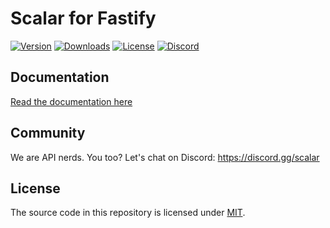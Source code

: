 # Scalar for Fastify

[![Version](https://img.shields.io/npm/v/%40scalar/fastify-api-reference)](https://www.npmjs.com/package/@scalar/fastify-api-reference)
[![Downloads](https://img.shields.io/npm/dm/%40scalar/fastify-api-reference)](https://www.npmjs.com/package/@scalar/fastify-api-reference)
[![License](https://img.shields.io/npm/l/%40scalar%2Ffastify-api-reference)](https://www.npmjs.com/package/@scalar/fastify-api-reference)
[![Discord](https://img.shields.io/discord/1135330207960678410?style=flat&color=5865F2)](https://discord.gg/scalar)

## Documentation

[Read the documentation here](https://guides.scalar.com/scalar/scalar-api-references/integrations/fastify)

## Community

We are API nerds. You too? Let's chat on Discord: <https://discord.gg/scalar>

## License

The source code in this repository is licensed under [MIT](https://github.com/scalar/scalar/blob/main/LICENSE).
